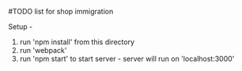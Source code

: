 #TODO list for shop immigration 

Setup -
1. run 'npm install' from this directory 
2. run 'webpack'
3. run 'npm start' to start server - server will run on 'localhost:3000'

